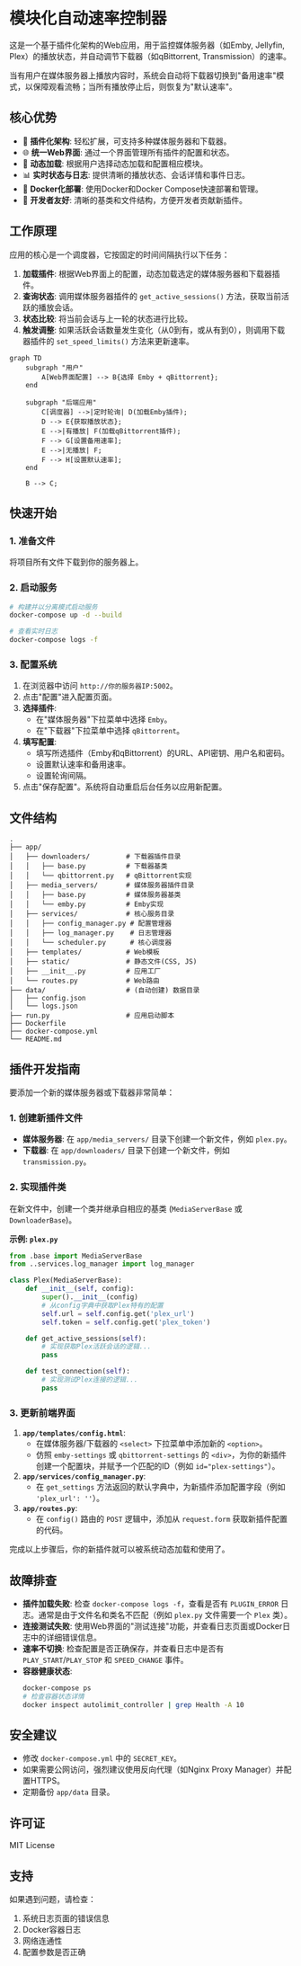 # 模块化自动速率控制器

这是一个基于插件化架构的Web应用，用于监控媒体服务器（如Emby, Jellyfin, Plex）的播放状态，并自动调节下载器（如qBittorrent, Transmission）的速率。

当有用户在媒体服务器上播放内容时，系统会自动将下载器切换到"备用速率"模式，以保障观看流畅；当所有播放停止后，则恢复为"默认速率"。

## 核心优势

- 🔌 **插件化架构**: 轻松扩展，可支持多种媒体服务器和下载器。
- 🌐 **统一Web界面**: 通过一个界面管理所有插件的配置和状态。
- 🚀 **动态加载**: 根据用户选择动态加载和配置相应模块。
- 📊 **实时状态与日志**: 提供清晰的播放状态、会话详情和事件日志。
- 🐳 **Docker化部署**: 使用Docker和Docker Compose快速部署和管理。
- 🔧 **开发者友好**: 清晰的基类和文件结构，方便开发者贡献新插件。

## 工作原理

应用的核心是一个调度器，它按固定的时间间隔执行以下任务：
1.  **加载插件**: 根据Web界面上的配置，动态加载选定的媒体服务器和下载器插件。
2.  **查询状态**: 调用媒体服务器插件的 `get_active_sessions()` 方法，获取当前活跃的播放会话。
3.  **状态比较**: 将当前会话与上一轮的状态进行比较。
4.  **触发调整**: 如果活跃会话数量发生变化（从0到有，或从有到0），则调用下载器插件的 `set_speed_limits()` 方法来更新速率。

```mermaid
graph TD
    subgraph "用户"
        A[Web界面配置] --> B{选择 Emby + qBittorrent};
    end

    subgraph "后端应用"
        C[调度器] -->|定时轮询| D(加载Emby插件);
        D --> E{获取播放状态};
        E -->|有播放| F(加载qBittorrent插件);
        F --> G[设置备用速率];
        E -->|无播放| F;
        F --> H[设置默认速率];
    end

    B --> C;
```

## 快速开始

### 1. 准备文件

将项目所有文件下载到你的服务器上。

### 2. 启动服务

```bash
# 构建并以分离模式启动服务
docker-compose up -d --build

# 查看实时日志
docker-compose logs -f
```

### 3. 配置系统

1.  在浏览器中访问 `http://你的服务器IP:5002`。
2.  点击"配置"进入配置页面。
3.  **选择插件**:
    *   在"媒体服务器"下拉菜单中选择 `Emby`。
    *   在"下载器"下拉菜单中选择 `qBittorrent`。
4.  **填写配置**:
    *   填写所选插件（Emby和qBittorrent）的URL、API密钥、用户名和密码。
    *   设置默认速率和备用速率。
    *   设置轮询间隔。
5.  点击"保存配置"。系统将自动重启后台任务以应用新配置。

## 文件结构

```
.
├── app/
│   ├── downloaders/         # 下载器插件目录
│   │   ├── base.py          # 下载器基类
│   │   └── qbittorrent.py   # qBittorrent实现
│   ├── media_servers/       # 媒体服务器插件目录
│   │   ├── base.py          # 媒体服务器基类
│   │   └── emby.py          # Emby实现
│   ├── services/            # 核心服务目录
│   │   ├── config_manager.py # 配置管理器
│   │   ├── log_manager.py    # 日志管理器
│   │   └── scheduler.py      # 核心调度器
│   ├── templates/           # Web模板
│   ├── static/              # 静态文件(CSS, JS)
│   ├── __init__.py          # 应用工厂
│   └── routes.py            # Web路由
├── data/                    # (自动创建) 数据目录
│   ├── config.json
│   └── logs.json
├── run.py                   # 应用启动脚本
├── Dockerfile
├── docker-compose.yml
└── README.md
```

## 插件开发指南

要添加一个新的媒体服务器或下载器非常简单：

### 1. 创建新插件文件

-   **媒体服务器**: 在 `app/media_servers/` 目录下创建一个新文件，例如 `plex.py`。
-   **下载器**: 在 `app/downloaders/` 目录下创建一个新文件，例如 `transmission.py`。

### 2. 实现插件类

在新文件中，创建一个类并继承自相应的基类 (`MediaServerBase` 或 `DownloaderBase`)。

**示例: `plex.py`**
```python
from .base import MediaServerBase
from ..services.log_manager import log_manager

class Plex(MediaServerBase):
    def __init__(self, config):
        super().__init__(config)
        # 从config字典中获取Plex特有的配置
        self.url = self.config.get('plex_url')
        self.token = self.config.get('plex_token')

    def get_active_sessions(self):
        # 实现获取Plex活跃会话的逻辑...
        pass

    def test_connection(self):
        # 实现测试Plex连接的逻辑...
        pass
```

### 3. 更新前端界面

1.  **`app/templates/config.html`**:
    *   在媒体服务器/下载器的 `<select>` 下拉菜单中添加新的 `<option>`。
    *   仿照 `emby-settings` 或 `qbittorrent-settings` 的 `<div>`，为你的新插件创建一个配置块，并赋予一个匹配的ID（例如 `id="plex-settings"`）。
2.  **`app/services/config_manager.py`**:
    *   在 `get_settings` 方法返回的默认字典中，为新插件添加配置字段（例如 `'plex_url': ''`）。
3.  **`app/routes.py`**:
    *   在 `config()` 路由的 `POST` 逻辑中，添加从 `request.form` 获取新插件配置的代码。

完成以上步骤后，你的新插件就可以被系统动态加载和使用了。

## 故障排查

- **插件加载失败**: 检查 `docker-compose logs -f`，查看是否有 `PLUGIN_ERROR` 日志。通常是由于文件名和类名不匹配（例如 `plex.py` 文件需要一个 `Plex` 类）。
- **连接测试失败**: 使用Web界面的"测试连接"功能，并查看日志页面或Docker日志中的详细错误信息。
- **速率不切换**: 检查配置是否正确保存，并查看日志中是否有 `PLAY_START`/`PLAY_STOP` 和 `SPEED_CHANGE` 事件。
- **容器健康状态**:
  ```bash
  docker-compose ps
  # 检查容器状态详情
  docker inspect autolimit_controller | grep Health -A 10
  ```

## 安全建议
- 修改 `docker-compose.yml` 中的 `SECRET_KEY`。
- 如果需要公网访问，强烈建议使用反向代理（如Nginx Proxy Manager）并配置HTTPS。
- 定期备份 `app/data` 目录。

## 许可证

MIT License

## 支持

如果遇到问题，请检查：
1. 系统日志页面的错误信息
2. Docker容器日志
3. 网络连通性
4. 配置参数是否正确 